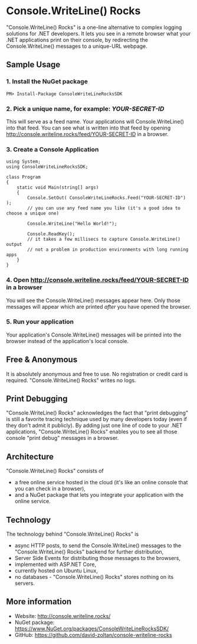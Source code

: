 # Console.WriteLine() Rocks

"Console.WriteLine() Rocks" is a one-line alternative to complex logging solutions for .NET developers.
It lets you see in a remote browser what your .NET applications print on their console, by redirecting the Console.WriteLine() messages to a unique-URL webpage.

## Sample Usage
### 1. Install the NuGet package
    PM> Install-Package ConsoleWriteLineRocksSDK

### 2. Pick a unique name, for example: _YOUR-SECRET-ID_

This will serve as a feed name. Your applications will Console.WriteLine() into that feed. You can see what is written into that feed by opening http://console.writeline.rocks/feed/YOUR-SECRET-ID in a browser.


### 3. Create a Console Application

    using System;
    using ConsoleWriteLineRocksSDK;

    class Program
    {
        static void Main(string[] args)
        {
            Console.SetOut( ConsoleWriteLineRocks.Feed("YOUR-SECRET-ID") ); 
            // you can use any feed name you like (it's a good idea to choose a unique one)
            
            Console.WriteLine("Hello World!");

            Console.ReadKey(); 
            // it takes a few millisecs to capture Console.WriteLine() output
            // not a problem in production environments with long running apps
        }
    }

### 4. Open http://console.writeline.rocks/feed/YOUR-SECRET-ID in a browser
You will see the Console.WriteLine() messages appear here. Only those messages will appear which are printed _after_ you have opened the browser.

### 5. Run your application
Your application's Console.WriteLine() messages will be printed into the browser instead of the application's local console.

## Free & Anonymous

It is absolutely anonymous and free to use. No registration or credit card is required. "Console.WriteLine() Rocks" writes no logs.

## Print Debugging

"Console.WriteLine() Rocks" acknowledges the fact that "print debugging" is still a favorite tracing technique used by many developers today (even if they don't admit it publicly).
By adding just one line of code to your .NET applications, "Console.WriteLine() Rocks" enables you to see all those console "print debug" messages in a browser.

## Architecture

"Console.WriteLine() Rocks" consists of
* a free online service hosted in the cloud (it's like an online console that you can check in a browser),
* and a NuGet package that lets you integrate your application with the online service.

## Technology

The technology behind "Console.WriteLine() Rocks" is
* async HTTP posts, to send the Console.WriteLine() messages to the "Console.WriteLine() Rocks" backend for further distribution,
* Server Side Events for distributing those messages to the browsers,
* implemented with ASP.NET Core,
* currently hosted on Ubuntu Linux,
* no databases - "Console.WriteLine() Rocks" stores nothing on its servers.

## More information

* Website: http://console.writeline.rocks/
* NuGet package: https://www.NuGet.org/packages/ConsoleWriteLineRocksSDK/
* GitHub: https://github.com/david-zoltan/console-writeline-rocks

